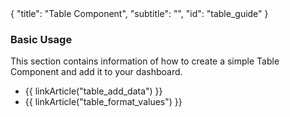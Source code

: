 <meta>
{
	"title": "Table Component",
	"subtitle": "",
	"id": "table_guide"
}
</meta>

### Basic Usage

This section contains information of how to create a simple Table Component and add it to your dashboard.

* {{ linkArticle("table_add_data") }}
* {{ linkArticle("table_format_values") }}

